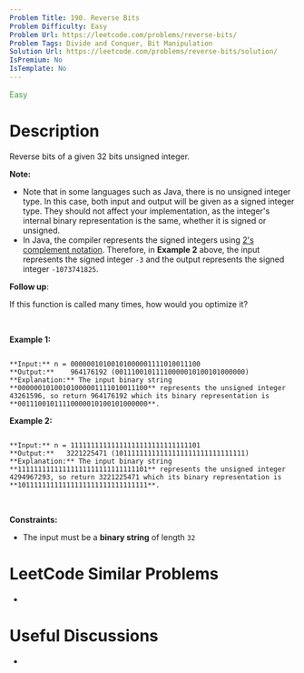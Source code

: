 ```yaml
---
Problem Title: 190. Reverse Bits
Problem Difficulty: Easy
Problem Url: https://leetcode.com/problems/reverse-bits/
Problem Tags: Divide and Conquer, Bit Manipulation
Solution Url: https://leetcode.com/problems/reverse-bits/solution/
IsPremium: No
IsTemplate: No
---
```


<span style="color: rgb(67, 160, 71);">Easy</span>

# Description

Reverse bits of a given 32 bits unsigned integer.


**Note:**


* Note that in some languages such as Java, there is no unsigned integer type. In this case, both input and output will be given as a signed integer type. They should not affect your implementation, as the integer's internal binary representation is the same, whether it is signed or unsigned.
* In Java, the compiler represents the signed integers using [2's complement notation](https://en.wikipedia.org/wiki/Two%27s_complement). Therefore, in **Example 2** above, the input represents the signed integer `-3` and the output represents the signed integer `-1073741825`.


**Follow up**:


If this function is called many times, how would you optimize it?


 


**Example 1:**



```

**Input:** n = 00000010100101000001111010011100
**Output:**    964176192 (00111001011110000010100101000000)
**Explanation:** The input binary string **00000010100101000001111010011100** represents the unsigned integer 43261596, so return 964176192 which its binary representation is **00111001011110000010100101000000**.

```

**Example 2:**



```

**Input:** n = 11111111111111111111111111111101
**Output:**   3221225471 (10111111111111111111111111111111)
**Explanation:** The input binary string **11111111111111111111111111111101** represents the unsigned integer 4294967293, so return 3221225471 which its binary representation is **10111111111111111111111111111111**.

```

 


**Constraints:**


* The input must be a **binary string** of length `32`




# LeetCode Similar Problems

- []()

# Useful Discussions

- []()

